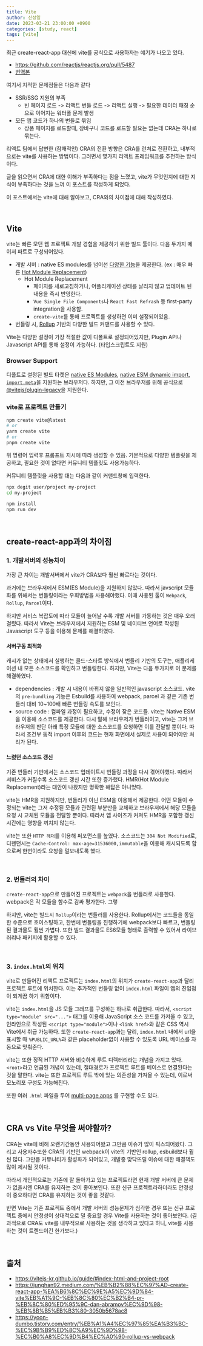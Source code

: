 ```yaml
---
title: Vite
author: 신성일
date: 2023-03-21 23:00:00 +0900
categories: [study, react]
tags: [vite]
---
```


최근 create-react-app 대신에 vite를 공식으로 사용하자는 얘기가 나오고 있다. 

- https://github.com/reactjs/reactjs.org/pull/5487
- [번역본](https://junghan92.medium.com/%EB%B2%88%EC%97%AD-create-react-app-%EA%B6%8C%EC%9E%A5%EC%9D%84-vite%EB%A1%9C-%EB%8C%80%EC%B2%B4-pr-%EB%8C%80%ED%95%9C-dan-abramov%EC%9D%98-%EB%8B%B5%EB%B3%80-3050b5678ac8)

여기서 지적한 문제점들은 다음과 같다

- SSR/SSG 지원의 부족
  - 빈 페이지 로드 -> 리액트 번들 로드 -> 리액트 실행 -> 필요한 데이터 패칭 순으로 이어지는 워터폴 문제 발생
- 모든 앱 코드가 하나의 번들로 묶임
  - 상품 페이지를 로드할때, 장바구니 코드를 로드할 필요는 없는데 CRA는 하나로 묶는다.

리액트 팀에서 답변한 (잠재적인) CRA의 전환 방향은 CRA를 런쳐로 전환하고, 내부적으로는 vite를 사용하는 방법이다. 그러면서 몇가지 리액트 프레임워크를 추천하는 방식이다.

글을 읽으면서 CRA에 대한 이해가 부족하다는 점을 느꼈고, vite가 무엇인지에 대한 지식이 부족하다는 것을 느껴 이 포스트를 작성하게 되었다.

이 포스트에서는 vite에 대해 알아보고, CRA와의 차이점에 대해 작성하였다.

<br/>

## Vite

vite는 빠른 모던 웹 프로젝트 개발 경험을 제공하기 위한 빌드 툴이다. 다음 두가지 메이저 파트로 구성되어있다.

- 개발 서버 : native ES modules를 넘어선 [다양한 기능](https://vitejs.dev/guide/features.html)을 제공한다. (ex : 매우 빠른 [Hot Module Replacement](https://vitejs.dev/guide/features.html))
  - Hot Module Replacement
    - 페이지를 새로고침하거나, 어플리케이션 상태를 날리지 않고 업데이트 된 내용을 즉시 반영한다.
    - `Vue Single File Components`나 `React Fast Refrash` 등 first-party integration을 사용함.
    - `create-vite`를 통해 프로젝트를 생성하면 이미 설정되어있음.
- 번들링 시, [Rollup](https://rollupjs.org/) 기반의 다양한 빌드 커맨드를 사용할 수 있다.

Vite는 다양한 설정이 가장 적절한 값이 디폴트로 설정되어있지만, Plugin API나 Javascript API를 통해 설정이 가능하다. (타입스크립트도 지원)

### Browser Support

디폴트로 설정된 빌드 타켓은 [native ES Modules](https://caniuse.com/es6-module), [native ESM dynamic import](https://caniuse.com/es6-module-dynamic-import), [`import.meta`](https://caniuse.com/mdn-javascript_operators_import_meta)을 지원하는 브라우저다. 하지만, 그 이전 브라우저를 위해 공식으로 [@vitejs/plugin-legacy](https://github.com/vitejs/vite/tree/main/packages/plugin-legacy)을 지원한다.

### vite로  프로젝트 만들기

```sh
npm create vite@latest
# or
yarn create vite
# or
pnpm create vite
```

위 명령어 입력후 프롬프트 지시에 따라 생성할 수 있음. 기본적으로 다양한 템플릿을 제공하고, 필요한 것이 없다면 커뮤니티 템플릿도 사용가능하다.

커뮤니티 템플릿을 사용할 대는 다음과 같이 커맨드창에 입력한다.

```sh
npx degit user/project my-project
cd my-project

npm install
npm run dev
```

<br/>

## create-react-app과의 차이점

### 1. 개발서버의 성능차이

가장 큰 차이는 개발서버에서 vite가 CRA보다 훨씬 빠르다는 것이다.

과거에는 브라우저에서 ESM(ES Module)을 지원하지 않았다. 따라서 javscript 모듈화를 위해서는 번들링이라는 우회방법을 사용해야했다. 이때 사용된 툴이 `Webpack`, `Rollup`, `Parcel`이다. 

하지만 서비스 복잡도에 따라 모듈이 늘어날 수록 개발 서버를 가동하는 것은 매우 오래걸렸다. 따라서 Vite는 브라우저에서 지원하는 ESM 및 네이티브 언어로 작성된 Javascript 도구 등을 이용해 문제를 해결하였다. 

#### 서버구동 최적화

캐시가 없는 상태에서 실행하는 콜드-스타트 방식에서 번들리 기반의 도구는, 애플리케이션 내 모든 소스코드를 확인하고 번들링한다. 하지만, Vite는 다음 두가지로 이 문제를 해결하였다.

- dependencies : 개발 시 내용이 바뀌지 않을 일반적인 javascript 소스코드. vite의 `pre-bundling` 기능은 Esbuild를 사용하여 webpack, parcel 과 같은 기존 번들러 대비 10~100배 빠른 번들링 속도를 보인다.
- source code : 컴파일 과정이 필요하고, 수정이 잦은 코드들. vite는 Native ESM을 이용해 소스코드를 제공한다. 다시 말해 브라우저가 번들러이고, vite는 그저 브라우저의 판단 아래 특정 모듈에 대한 소스코드를 요청하면 이를 전달할 뿐이다. 따라서 조건부 동적 import 이후의 코드는 현재 화면에서 실제로 사용이 되어야만 처리가 된다.

#### 느렸던 소스코드 갱신

기존 번들러 기반에서는 소스코드 업데이트시 번들링 과정을 다시 겪어야했다. 따라서 서비스가 커질수록 소스코드 갱신 시간 또한 증가했다. HMR(Hot Module Replacement)라는 대안이 나왔지만 명확한 해답은 아니었다.

vite는 HMR을 지원하지만, 번들러가 아닌 ESM을 이용해서 제공한다. 어떤 모듈이 수정되는 vite는 그저 수정된 모듈과 관련된 부분만을 교체하고 브라우저에서 해당 모듈을 요청 시 교체된 모듈을 전달할 뿐이다. 따라서 앱 사이즈가 커져도 HMR을 포함한 갱신 시간에는 영향을 끼치지 않는다.

vite는 또한 `HTTP 헤더`를 이용해 퍼포먼스를 높였다. 소스코드는 `304 Not Modified`로, 디펜던시는 `Cache-Control: max-age=31536000,immutable`을 이용해 캐시되도록 함으로써 한번이라도 요청을 덜보내도록 했다.

<br/>

### 2. 번들러의 차이

`create-react-app`으로 만들어진 프로젝트는 `webpack`을 번들러로 사용한다. webpack은 각 모듈을 함수로 감싸 평가한다. 그렇

하지만, vite는 빌드시 `Rollup`이라는 번들러를 사용한다.  Rollup에서는 코드들을 동일한 수준으로 호이스팅하고, 한번에 번들링을 진행하기에 webpack보다 빠르고, 번들링된 결과물도 훨씬 가볍다. 또한 빌드 결과물도 ES6모듈 형태로 출력할 수 있어서 라이브러리나 패키지에 활용할 수 있다.

<br/>

### 3. `index.html`의 위치

vite로 만들어진 리액트 프로젝트는 `index.html`의 위치가 `create-react-app`과 달리 프로젝트 루트에 위치한다. 이는 추가적인 번들링 없이 `index.html` 파일이 앱의 진입점이 되게끔 하기 위함이다.

vite는 `index.html`을 JS 모듈 그래프를 구성하는 하나로 취급한다. 따라서, `<script type="module" src="...">` 태그를 이용해 JavaScript 소스 코드를 가져올 수 있고, 인라인으로 작성된 `<script type="module">`이나 `<link href>`와 같은 CSS 역시 Vite에서 취급 가능하다. 또한 `create-react-app`과는 달리, `index.html` 내에서 url을 표시할 때  `%PUBLIC_URL%`과 같은 placeholder없이 사용할 수 있도록  URL 베이스를 자동으로 맞춰준다.

vite는 또한 정적 HTTP 서버와 비슷하게 루트 디렉터리라는 개념을 가지고 있다. `<root>`라고 언급된 개념이 있는데, 절대경로가 프로젝트 루트를 베이스로 연결된다는 것을 말한다. vite는 또한 프로젝트 루트 밖에 있는 의존성을 가져올 수 있는데, 이로써 모노리포 구성도 가능해진다.

또한 여러 `.html` 파일을 두어  [multi-page apps](https://vitejs.dev/guide/build.html#multi-page-app) 를 구현할 수도 있다.

<br/>

## CRA vs Vite 무엇을 써야할까?

CRA는 vite에 비해 오랜기간동안 사용되어왔고 그만큼 이슈가 많이 픽스되어왔다. 그리고 사용자수또한 CRA의 기반인 webpack이 vite의 기반인 rollup, esbuild보다 훨씬 많다. 그만큼 커뮤니티가 활성화가 되어있고, 개발중 맞닥뜨릴 이슈에 대한 해결책도 많이 제시될 것이다. 

따라서 개인적으로는 기존에 잘 돌아가고 있는 프로젝트라면 현재 개발 서버에 큰 문제가 없을시엔 CRA를 유지하는 것이 좋아보인다. 또한 신규 프로젝트라하더라도 안정성이 중요하다면 CRA를 유지하는 것이 좋을 것같다.

반면 Vite는 기존 프로젝트 중에서 개발 서버의 성능문제가 심각한 경우 또는 신규 프로젝트 중에서 안정성이 상대적으로 덜 중요할 경우 Vite를 사용하는 것이 좋아보인다. (결과적으로 CRA도 vite를 내부적으로 사용하는 것을 생각하고 있다고 하니, vite를 사용하는 것이 트렌드이긴 한가보다.)

<br/>

## 출처

- https://vitejs-kr.github.io/guide/#index-html-and-project-root
- https://junghan92.medium.com/%EB%B2%88%EC%97%AD-create-react-app-%EA%B6%8C%EC%9E%A5%EC%9D%84-vite%EB%A1%9C-%EB%8C%80%EC%B2%B4-pr-%EB%8C%80%ED%95%9C-dan-abramov%EC%9D%98-%EB%8B%B5%EB%B3%80-3050b5678ac8
- https://yoon-dumbo.tistory.com/entry/%EB%A1%A4%EC%97%85%EA%B3%BC-%EC%9B%B9%ED%8C%A9%EC%9D%98-%EC%B0%A8%EC%9D%B4%EC%A0%90-rollup-vs-webpack
